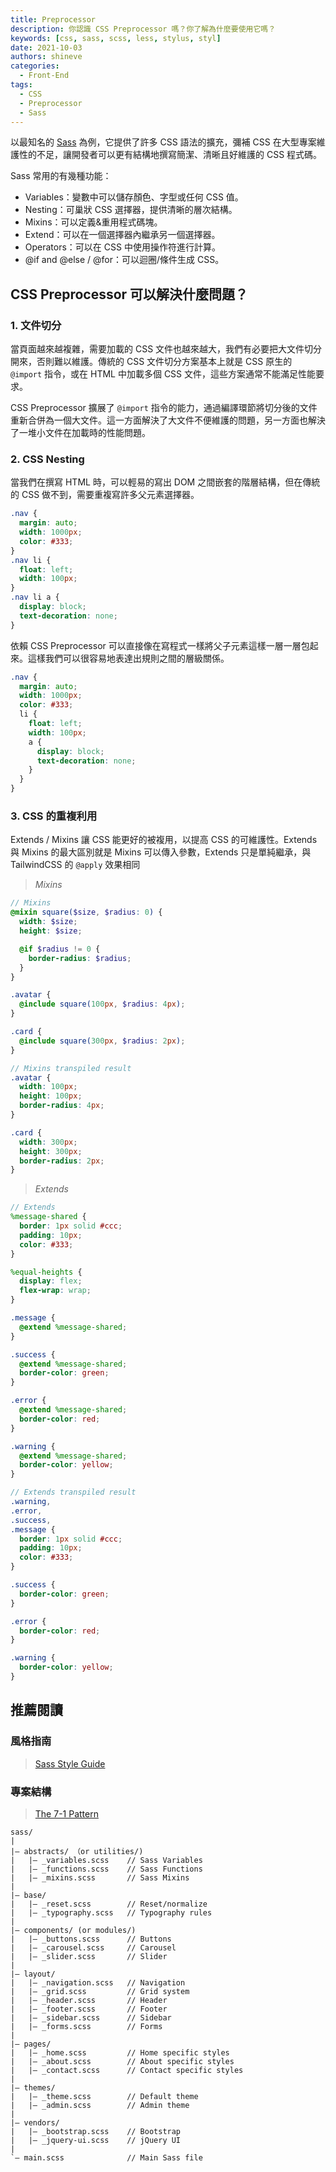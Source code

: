 ```yaml
---
title: Preprocessor
description: 你認識 CSS Preprocessor 嗎？你了解為什麼要使用它嗎？
keywords: [css, sass, scss, less, stylus, styl]
date: 2021-10-03
authors: shineve
categories:
  - Front-End
tags:
  - CSS
  - Preprocessor
  - Sass
---
```


以最知名的 [Sass](https://sass-lang.com/) 為例，它提供了許多 CSS 語法的擴充，彌補 CSS 在大型專案維護性的不足，讓開發者可以更有結構地撰寫簡潔、清晰且好維護的 CSS 程式碼。

Sass 常用的有幾種功能：

- Variables：變數中可以儲存顏色、字型或任何 CSS 值。
- Nesting：可巢狀 CSS 選擇器，提供清晰的層次結構。
- Mixins：可以定義&重用程式碼塊。
- Extend：可以在一個選擇器內繼承另一個選擇器。
- Operators：可以在 CSS 中使用操作符進行計算。
- @if and @else / @for：可以迴圈/條件生成 CSS。

## CSS Preprocessor 可以解決什麼問題？

### 1. 文件切分

當頁面越來越複雜，需要加載的 CSS 文件也越來越大，我們有必要把大文件切分開來，否則難以維護。傳統的 CSS 文件切分方案基本上就是 CSS 原生的 `@import` 指令，或在 HTML 中加載多個 CSS 文件，這些方案通常不能滿足性能要求。

CSS Preprocessor 擴展了 `@import` 指令的能力，通過編譯環節將切分後的文件重新合併為一個大文件。這一方面解決了大文件不便維護的問題，另一方面也解決了一堆小文件在加載時的性能問題。

<!--truncate-->

### 2. CSS Nesting

當我們在撰寫 HTML 時，可以輕易的寫出 DOM 之間嵌套的階層結構，但在傳統的 CSS 做不到，需要重複寫許多父元素選擇器。

```css
.nav {
  margin: auto;
  width: 1000px;
  color: #333;
}
.nav li {
  float: left;
  width: 100px;
}
.nav li a {
  display: block;
  text-decoration: none;
}
```

依賴 CSS Preprocessor 可以直接像在寫程式一樣將父子元素這樣一層一層包起來。這樣我們可以很容易地表達出規則之間的層級關係。

```scss
.nav {
  margin: auto;
  width: 1000px;
  color: #333;
  li {
    float: left;
    width: 100px;
    a {
      display: block;
      text-decoration: none;
    }
  }
}
```

### 3. CSS 的重複利用

Extends / Mixins 讓 CSS 能更好的被複用，以提高 CSS 的可維護性。Extends 與 Mixins 的最大區別就是 Mixins 可以傳入參數，Extends 只是單純繼承，與 TailwindCSS 的 `@apply` 效果相同

> _Mixins_

```scss
// Mixins
@mixin square($size, $radius: 0) {
  width: $size;
  height: $size;

  @if $radius != 0 {
    border-radius: $radius;
  }
}

.avatar {
  @include square(100px, $radius: 4px);
}

.card {
  @include square(300px, $radius: 2px);
}
```

```scss
// Mixins transpiled result
.avatar {
  width: 100px;
  height: 100px;
  border-radius: 4px;
}

.card {
  width: 300px;
  height: 300px;
  border-radius: 2px;
}
```

> _Extends_

```scss
// Extends
%message-shared {
  border: 1px solid #ccc;
  padding: 10px;
  color: #333;
}

%equal-heights {
  display: flex;
  flex-wrap: wrap;
}

.message {
  @extend %message-shared;
}

.success {
  @extend %message-shared;
  border-color: green;
}

.error {
  @extend %message-shared;
  border-color: red;
}

.warning {
  @extend %message-shared;
  border-color: yellow;
}
```

```scss
// Extends transpiled result
.warning,
.error,
.success,
.message {
  border: 1px solid #ccc;
  padding: 10px;
  color: #333;
}

.success {
  border-color: green;
}

.error {
  border-color: red;
}

.warning {
  border-color: yellow;
}
```

## 推薦閱讀

### 風格指南

> [Sass Style Guide](https://css-tricks.com/sass-style-guide/)

### 專案結構

> [The 7-1 Pattern](https://sass-guidelin.es/#architecture)

```text
sass/
|
|– abstracts/ （or utilities/)
|   |– _variables.scss    // Sass Variables
|   |– _functions.scss    // Sass Functions
|   |– _mixins.scss       // Sass Mixins
|
|– base/
|   |– _reset.scss        // Reset/normalize
|   |– _typography.scss   // Typography rules
|
|– components/ (or modules/)
|   |– _buttons.scss      // Buttons
|   |– _carousel.scss     // Carousel
|   |– _slider.scss       // Slider
|
|– layout/
|   |– _navigation.scss   // Navigation
|   |– _grid.scss         // Grid system
|   |– _header.scss       // Header
|   |– _footer.scss       // Footer
|   |– _sidebar.scss      // Sidebar
|   |– _forms.scss        // Forms
|
|– pages/
|   |– _home.scss         // Home specific styles
|   |– _about.scss        // About specific styles
|   |– _contact.scss      // Contact specific styles
|
|– themes/
|   |– _theme.scss        // Default theme
|   |– _admin.scss        // Admin theme
|
|– vendors/
|   |– _bootstrap.scss    // Bootstrap
|   |– _jquery-ui.scss    // jQuery UI
|
`– main.scss              // Main Sass file
```
